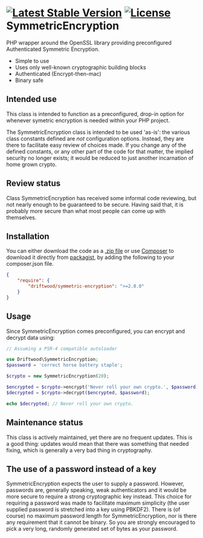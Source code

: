 [![Latest Stable Version](https://poser.pugx.org/driftwood/symmetric-encryption/v/stable?format=plastic)](https://packagist.org/packages/driftwood/symmetric-encryption)
[![License](https://poser.pugx.org/driftwood/symmetric-encryption/license?format=plastic)](https://packagist.org/packages/driftwood/symmetric-encryption) 
SymmetricEncryption
===================

PHP wrapper around the OpenSSL library providing preconfigured Authenticated Symmetric Encryption.

- Simple to use
- Uses only well-known cryptographic building blocks
- Authenticated (Encrypt-then-mac)
- Binary safe

Intended use
------------
This class is intended to function as a preconfigured, drop-in option for whenever symetric encryption is needed within your PHP project.

The SymmetricEncryption class is intended to be used 'as-is': the various class constants defined are *not* configuration options. Instead, they are there to facilitate easy review of choices made. If you change any of the defined constants, or any other part of the code for that matter, the implied security no longer exists; it would be reduced to just another incarnation of home grown crypto.

Review status
-------------
Class SymmetricEncryption has received some informal code reviewing, but not nearly enough to be guaranteed to be secure. Having said that, it is probably more secure than what most people can come up with themselves.

Installation
------------
You can either download the code as a [.zip file](https://github.com/Pixelfck/SymmetricEncryption/archive/master.zip) or use [Composer](https://getcomposer.org/) to download it directly from [packagist](https://packagist.org/packages/driftwood/symmetric-encryption), by adding the following to your composer.json file.

~~~ json
{
	"require": {
		"driftwood/symmetric-encryption": ">=2.0.0"
    }
}
~~~

Usage
-----
Since SymmetricEncryption comes preconfigured, you can encrypt and decrypt data using:
 
~~~ php
// Assuming a PSR-4 compatible autoloader

use Driftwood\SymmetricEncryption;
$password = 'correct horse battery staple';

$crypto = new SymmetricEncryption(20);

$encrypted = $crypto->encrypt('Never roll your own crypto.', $password);
$decrypted = $crypto->decrypt($encrypted, $password);

echo $decrypted; // Never roll your own crypto.
~~~

Maintenance status
------------------
This class is actively maintained, yet there are no frequent updates. This is a good thing: updates would mean that there was something that needed fixing, which is generally a very bad thing in cryptography.

The use of a password instead of a key
--------------------------------------
SymmetricEncryption expects the user to supply a password. However, passwords are, generally speaking, weak authenticators and it would be more secure to require a strong cryptographic key instead. This choice for requiring a password was made to facilitate maximum simplicity (the user supplied password is stretched into a key using PBKDF2). There is (of course) no maximum password length for SymmetricEncryption, nor is there any requirement that it cannot be binary. So you are strongly encouraged to pick a very long, randomly generated set of bytes as your password.
